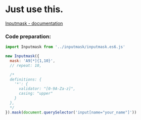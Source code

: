 # Just use this.

[Inputmask - documentation](https://robinherbots.github.io/Inputmask/#/documentation)

### Code preparation:

```js
import Inputmask from '../inputmask/inputmask.es6.js'

new Inputmask({
  mask: 'A9[*]{1,10}',
  // repeat: 10,

  /*
  definitions: {
    '*': {
      validator: "[0-9A-Za-z]",
      casing: "upper"
    }
  },
  */
}).mask(document.querySelector('input[name="your_name"]'))
```
